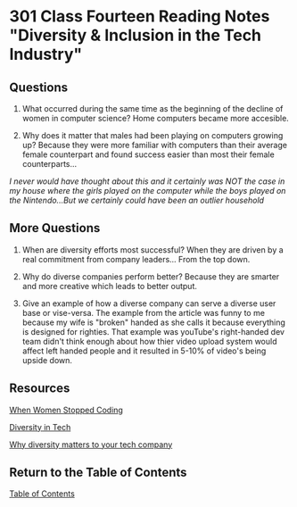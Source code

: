 # 301 Class Fourteen Reading Notes "Diversity & Inclusion in the Tech Industry"

## Questions

1. What occurred during the same time as the beginning of the decline of women in computer science? Home computers became more accesible.

2. Why does it matter that males had been playing on computers growing up? Because they were more familiar with computers than their average female counterpart and found success easier than most their female counterparts...

*I never would have thought about this and it certainly was NOT the case in my house where the girls played on the computer while the boys played on the Nintendo...But we certainly could have been an outlier household*

## More Questions

1. When are diversity efforts most successful? When they are driven by a real commitment from company leaders... From the top down.

2. Why do diverse companies perform better? Because they are smarter and more creative which leads to better output.

3. Give an example of how a diverse company can serve a diverse user base or vise-versa. The example from the article was funny to me because my wife is "broken" handed as she calls it because everything is designed for righties. That example was youTube's right-handed dev team didn't think enough about how thier video upload system would affect left handed people and it resulted in 5-10% of video's being upside down.

## Resources

[When Women Stopped Coding](https://www.npr.org/sections/money/2014/10/21/357629765/when-women-stopped-coding)

[Diversity in Tech](https://informationisbeautiful.net/visualizations/diversity-in-tech/)

[Why diversity matters to your tech company](https://www.usatoday.com/story/tech/columnist/2015/07/21/why-diversity-matters-your-tech-company/30419871/)

## Return to the Table of Contents

[Table of Contents](https://todd75.github.io/reading-notes/)
